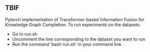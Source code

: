 ## TBIF
Pytorch implementation of Transformer-based Information Fusion for Knowledge Graph Completion.
To run experiments on the datasets:
- Go to run.sh
- Uncomment the line corresponding to the dataset you want to run
- Run the command 'bash run.sh' in your command line.
